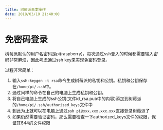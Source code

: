 ```yaml
---
title: 树莓派基本操作
date: 2018/03/10 21:40:00
---
```


# 免密码登录

树莓派默认的用户名密码是pi(raspberry)，每次通过ssh登入的时候都需要输入密码非常麻烦，因此考虑通过ssh key来实现免密码登录。

过程非常简单：

1. 输入`ssh-keygen -t rsa`命令生成树莓派的私钥和公钥。私钥和公钥保存在`/home/pi/.ssh`中。
2. 通过同样的命令在自己的电脑上生成私钥和公钥。
3. 将自己电脑上生成的ssh公钥(文件id_rsa.pub中的内容)添加到树莓派的`/home/pi/.ssh/authorized_keys`文件中
4. 到此为止就可以在电脑上通过`ssh pi@xxx.xxx.xxx.xxx`直接登录树莓派了
5. 如果仍然需要验证密码，那么需要检查一下authorized_keys文件的权限，保证其644的文件权限

